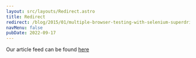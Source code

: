 ```yaml
---
layout: src/layouts/Redirect.astro
title: Redirect
redirect: /blog/2015/01/multiple-browser-testing-with-selenium-superdriver/
navMenu: false
pubDate: 2022-09-17
---
```

<div>
Our article feed can be found <a href="/blog/2015/01/multiple-browser-testing-with-selenium-superdriver/">here</a>
</div>
